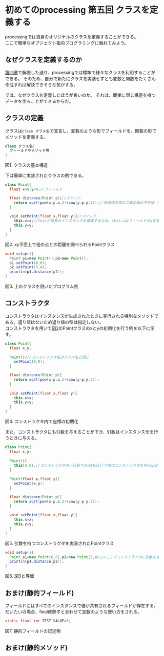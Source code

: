 # 初めてのprocessing 第五回 クラスを定義する
processingでは自身のオリジナルのクラスを定義することができる。  
ここで簡単なオブジェクト指向プログラミングに触れてみよう。

## なぜクラスを定義するのか
[第四章](第四章.md)で解説した通り、processingでは標準で様々なクラスを利用することができる。 
そのため、自分で新たにクラスを実装せずとも変数と関数をたくさん作成すれば解決できそうな気がする。

では、なぜクラスを定義したほうが良いのか。
それは、簡単に同じ構造を持つデータを作ることができるからだ。

## クラスの定義
クラスは`class クラス名`で宣言し、変数のような形でフィールドを、関数の形でメソッドを定義する。

```java
class クラス名{
  フィールドやメソッド等
}
```
図1. クラスの基本構造

下は簡単に実装されたクラスの例である。

<div id="図2"></div>

```java
class Point{
  float x=0,y=0;//フィールド

  float distance(Point p){//メソッド
    return sqrt(pow(x-p.x,2)+pow(y-p.y,2));//各座標の差の二乗の和の平方根 つまり距離
  }
  
  void setPoint(float x,float y){//メソッド
    this.x=x;//thisが自身のインスタンスを意味するため、this.xはフィールドのxを意味し、xはメソッドの引数のxを意味する。
    this.y=y;
  }
}
```
図2. xy平面上で他の点との距離を調べられるPointクラス

<div id="図3"></div>

```java
void setup(){
  Point p1=new Point(),p2=new Point();
  p1.setPoint(0,0);
  p2.setPoint(3,4);
  println(p1.distance(p2));
}
```
図3. 上のクラスを用いたプログラム例

## コンストラクタ
コンストラクタはインスタンスが生成されたときに実行される特別なメソッドである。返り値はないため返り値の型は指定しない。  
コンストラクタを用いて[図2](#図2)のPointクラスのxとyの初期化を行う例を以下に示す。

```java
class Point{
  float x,y;
  
  Point(){//コンストラクタ名はクラス名と同じ
    setPoint(0,0);
  }

  float distance(Point p){
    return sqrt(pow(x-p.x,2)+pow(y-p.y,2));
  }
  
  void setPoint(float x,float y){
    this.x=x;
    this.y=y;
  }
}
```
図4. コンストラクタ内で座標の初期化

また、コンストラクタにも引数を与えることができ、引数はインスタンス化を行うときに与える。

```java
class Point{
  float x,y;
  
  Point(){
    this(0,0);//コンストラクタの一行目でのみthis()で他のコンストラクタを呼び出せる
  }
  
  Point(float x,float y){
    setPoint(x,y);
  }

  float distance(Point p){
    return sqrt(pow(x-p.x,2)+pow(y-p.y,2));
  }
  
  void setPoint(float x,float y){
    this.x=x;
    this.y=y;
  }
}
```
図5. 引数を持つコンストラクタを実装されたPointクラス

```java
void setup(){
  Point p1=new Point(0,0),p2=new Point(3,4);//ここでコンストラクタに引数を与える
  println(p1.distance(p2));
}
```
図6. [図3](#図3)と等価

## おまけ(静的フィールド)
フィールドにはすべてのインスタンスで値が共有されるフィールドが存在する。
だいたいの場合、final修飾子と合わせて定数のような使い方をされる。

```java
static final int TEST_VALUE=5;
```
図7. 静的フィールドの記述例

## おまけ(静的メソッド)

